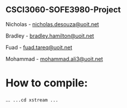 ## CSCI3060-SOFE3980-Project


Nicholas - nicholas.desouza@uoit.net


Bradley - bradley.hamilton@uoit.net


Fuad - fuad.tareq@uoit.net


Mohammad - mohammad.ali3@uoit.net

# How to compile:

...```
...cd xstream
...```


